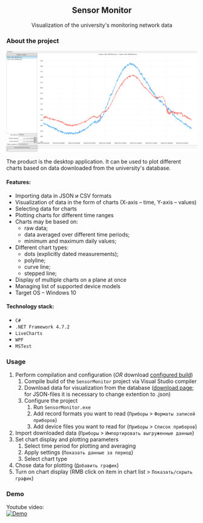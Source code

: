 <br/>
<div align="center">
  <h2 align="center">Sensor Monitor</h2>
  <p align="center">Visualization of the university's monitoring network data</p>
</div>


### About the project

![product-screenshot](https://github.com/Melyohin-AA/SensorMonitor/raw/master/_ReadmeFiles/MainImage.png)

The product is the desktop application. It can be used to plot different charts based on data downloaded from the university's database.

#### Features:
* Importing data in JSON и CSV formats
* Visualization of data in the form of charts (X-axis – time, Y-axis – values)
* Selecting data for charts
* Plotting charts for different time ranges
* Charts may be based on:
  * raw data;
  * data averaged over different time periods;
  * minimum and maximum daily values;
* Different chart types:
  * dots (explicitly dated measurements);
  * polyline;
  * curve line;
  * stepped line;
* Display of multiple charts on a plane at once
* Managing list of supported device models
* Target OS – Windows 10

#### Technology stack:
* `C#`
* `.NET Framework 4.7.2`
* `LiveCharts`
* `WPF`
* `MSTest`


### Usage

1. Perform compilation and configuration (*OR* download [configured build](https://drive.google.com/file/d/1EXU2SVFG2bm_i0PqjO7bTzlEQJbZUiyC/view?usp=sharing))
    1. Compile build of the `SensorMonitor` project via Visual Studio compiler
    2. Download data for visualization from the database ([download page](http://dbrobo.mgul.ac.ru/mainexport.html); for JSON-files it is necessary to change extention to .json)
    3. Configure the project
        1. Run `SensorMonitor.exe`
        2. Add record formats you want to read (`Приборы` > `Форматы записей приборов`)
        3. Add device files you want to read for (`Приборы` > `Список приборов`)
2. Import downloaded data (`Приборы` > `Импортировать выгруженные данные`)
3. Set chart display and plotting parameters
    1. Select time period for plotting and averaging
    2. Apply settings (`Показать данные за период`)
    3. Select chart type
4. Chose data for plotting (`Добавить график`)
5. Turn on chart display (RMB click on item in chart list > `Показать/скрыть график`)


### Demo

Youtube video:<br/>
[![Demo](https://img.youtube.com/vi/REFaSrarCGA/0.jpg)](https://youtu.be/REFaSrarCGA)
